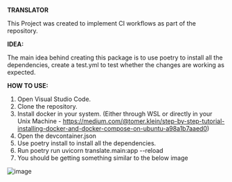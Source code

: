 **TRANSLATOR**

This Project was created to implement CI workflows as part of the repository. 

**IDEA:**

The main idea behind creating this package is to use poetry to install all the dependencies, create a test.yml to test whether the changes are working as expected. 

**HOW TO USE:**

1. Open Visual Studio Code. 
2. Clone the repository.
3. Install docker in your system. (Either through WSL or directly in your Unix Machine - https://medium.com/@tomer.klein/step-by-step-tutorial-installing-docker-and-docker-compose-on-ubuntu-a98a1b7aaed0)
4. Open the devcontainer.json
5. Use poetry install to install all the dependencies.
6. Run poetry run uvicorn translate.main:app --reload
7. You should be getting something similar to the below image

![image](https://github.com/user-attachments/assets/1476361f-019f-499c-a78e-83401ba3dc7f)
 
